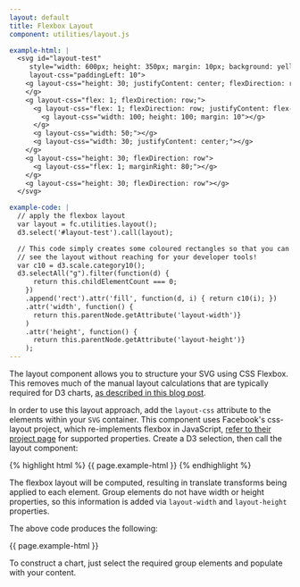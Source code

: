 ```yaml
---
layout: default
title: Flexbox Layout
component: utilities/layout.js

example-html: |
  <svg id="layout-test"
     style="width: 600px; height: 350px; margin: 10px; background: yellow"
     layout-css="paddingLeft: 10">
    <g layout-css="height: 30; justifyContent: center; flexDirection: row;">
    </g>
    <g layout-css="flex: 1; flexDirection: row;">
      <g layout-css="flex: 1; flexDirection: row; justifyContent: flex-end;">
        <g layout-css="width: 100; height: 100; margin: 10"></g>
      </g>
      <g layout-css="width: 50;"></g>
      <g layout-css="width: 30; justifyContent: center;"></g>
    </g>
    <g layout-css="height: 30; flexDirection: row">
      <g layout-css="flex: 1; marginRight: 80;"></g>
    </g>
    <g layout-css="height: 30; flexDirection: row"></g>
  </svg>

example-code: |
  // apply the flexbox layout
  var layout = fc.utilities.layout();
  d3.select('#layout-test').call(layout);

  // This code simply creates some coloured rectangles so that you can
  // see the layout without reaching for your developer tools!
  var c10 = d3.scale.category10();
  d3.selectAll("g").filter(function(d) {
      return this.childElementCount === 0;
    })
    .append('rect').attr('fill', function(d, i) { return c10(i); })
    .attr('width', function() {
      return this.parentNode.getAttribute('layout-width')}
    )
    .attr('height', function() {
      return this.parentNode.getAttribute('layout-height')}
    );
---
```


The layout component allows you to structure your SVG using CSS Flexbox. This removes much of the manual layout calculations that are typically required for D3 charts, [as described in this blog post](http://blog.scottlogic.com/2015/02/02/svg-layout-flexbox.html).

In order to use this layout approach, add the `layout-css` attribute to the elements within your `SVG` container. This component uses Facebook's css-layout project, which re-implements flexbox in JavaScript, [refer to their project page](https://github.com/facebook/css-layout) for supported properties. Create a D3 selection, then call the layout component:

{% highlight html %}
{{ page.example-html }}
{% endhighlight %}

The flexbox layout will be computed, resulting in translate transforms being applied to each element. Group elements do not have width or height properties, so this information is added via `layout-width` and `layout-height` properties.

The above code produces the following:

{{ page.example-html }}
<script type="text/javascript">
(function() {
    {{ page.example-code }}
}());
</script>

To construct a chart, just select the required group elements and populate with your content.


